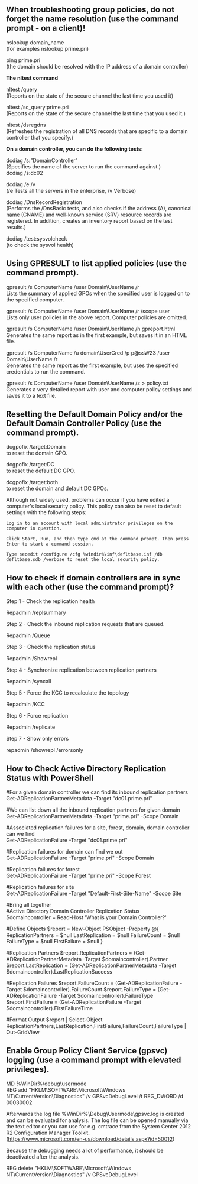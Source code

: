 When troubleshooting group policies, do not forget the name resolution (use the command prompt - on a client)!
-----------

nslookup domain_name  
(for examples nslookup prime.pri)

ping prime.pri  
(the domain should be resolved with the IP address of a domain controller)

**The nltest command**  

nltest /query  
(Reports on the state of the secure channel the last time you used it)

nltest /sc_query:prime.pri  
(Reports on the state of the secure channel the last time that you used it.)

nltest /dsregdns  
(Refreshes the registration of all DNS records that are specific to a domain controller that you specify.)

**On a domain controller, you can do the following tests:**

dcdiag /s:"DomainController"  
(Specifies the name of the server to run the command against.)  
dcdiag /s:dc02

dcdiag /e /v  
(/e Tests all the servers in the enterprise, /v Verbose)

dcdiag /DnsRecordRegistration  
(Performs the /DnsBasic tests, and also checks if the address (A), canonical name (CNAME) and well-known service (SRV) resource records are registered. In addition, creates an inventory report based on the test results.)

dcdiag /test:sysvolcheck  
(to check the sysvol health)
    
Using GPRESULT to list applied policies (use the command prompt).
-----------

gpresult /s ComputerName /user Domain\UserName /r  
Lists the summary of applied GPOs when the specified user is logged on to the specified computer.

gpresult /s ComputerName /user Domain\UserName /r /scope user  
Lists only user policies in the above report. Computer policies are omitted.

gpresult /s ComputerName /user Domain\UserName /h gpreport.html  
Generates the same report as in the first example, but saves it in an HTML file.

gpresult /s ComputerName /u domain\UserCred /p p@ssW23 /user Domain\UserName /r  
Generates the same report as the first example, but uses the specified credentials to run the command.

gpresult /s ComputerName /user Domain\UserName /z > policy.txt  
Generates a very detailed report with user and computer policy settings and saves it to a text file.


Resetting the Default Domain Policy and/or the Default Domain Controller Policy (use the command prompt).
---------

dcgpofix /target:Domain  
to reset the domain GPO.

dcgpofix /target:DC  
to reset the default DC GPO.

dcgpofix /target:both  
to reset the domain and default DC GPOs.


Although not widely used, problems can occur if you have edited a computer's local security policy. This policy can also be reset to default settings with the following steps:

    Log in to an account with local administrator privileges on the computer in question.

    Click Start, Run, and then type cmd at the command prompt. Then press Enter to start a command session.

    Type secedit /configure /cfg %windir%\inf\defltbase.inf /db defltbase.sdb /verbose to reset the local security policy.


How to check if domain controllers are in sync with each other (use the command prompt)?
----------

Step 1 - Check the replication health

Repadmin /replsummary

Step 2 - Check the inbound replication requests that are queued.

Repadmin /Queue

Step 3 - Check the replication status

Repadmin /Showrepl

Step 4 - Synchronize replication between replication partners

Repadmin /syncall

Step 5 - Force the KCC to recalculate the topology

Repadmin /KCC

Step 6 - Force replication

Repadmin /replicate

Step 7 - Show only errors

repadmin /showrepl /errorsonly

How to Check Active Directory Replication Status with PowerShell
----------

#For a given domain controller we can find its inbound replication partners  
Get-ADReplicationPartnerMetadata -Target "dc01.prime.pri"

#We can list down all the inbound replication partners for given domain  
Get-ADReplicationPartnerMetadata -Target "prime.pri" -Scope Domain

#Associated replication failures for a site, forest, domain, domain controller can we find  
Get-ADReplicationFailure -Target "dc01.prime.pri"

#Replication failures for domain can find we out  
Get-ADReplicationFailure -Target "prime.pri" -Scope Domain

#Replication failures for forest  
Get-ADReplicationFailure -Target "prime.pri" -Scope Forest

#Replication failures for site  
Get-ADReplicationFailure -Target "Default-First-Site-Name" -Scope Site

#Bring all together  
#Active Directory Domain Controller Replication Status  
$domaincontroller = Read-Host 'What is your Domain Controller?'

#Define Objects
$report = New-Object PSObject -Property @{
ReplicationPartners = $null
LastReplication = $null
FailureCount = $null
FailureType = $null
FirstFailure = $null
}

#Replication Partners
$report.ReplicationPartners = (Get-ADReplicationPartnerMetadata -Target $domaincontroller).Partner
$report.LastReplication = (Get-ADReplicationPartnerMetadata -Target $domaincontroller).LastReplicationSuccess

#Replication Failures
$report.FailureCount  = (Get-ADReplicationFailure -Target $domaincontroller).FailureCount
$report.FailureType = (Get-ADReplicationFailure -Target $domaincontroller).FailureType
$report.FirstFailure = (Get-ADReplicationFailure -Target $domaincontroller).FirstFailureTime

#Format Output
$report | Select-Object ReplicationPartners,LastReplication,FirstFailure,FailureCount,FailureType | Out-GridView

Enable Group Policy Client Service (gpsvc) logging (use a command prompt with elevated privileges).
----------

MD %WinDir%\debug\usermode  
REG add "HKLM\SOFTWARE\Microsoft\Windows NT\CurrentVersion\Diagnostics" /v GPSvcDebugLevel /t REG_DWORD /d 00030002  

Afterwards the log file %WinDir%\Debug\Usermode\gpsvc.log is created and can be evaluated for analysis. The log file can be opened manually via the 
text editor or you can use for e.g. cmtrace from the System Center 2012 R2 Configuration Manager Toolkit.   
(https://www.microsoft.com/en-us/download/details.aspx?id=50012)

Because the debugging needs a lot of performance, it should be deactivated after the analysis.

REG delete "HKLM\SOFTWARE\Microsoft\Windows NT\CurrentVersion\Diagnostics" /v GPSvcDebugLevel
